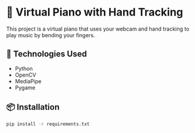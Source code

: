 # 🎹 Virtual Piano with Hand Tracking

This project is a virtual piano that uses your webcam and hand tracking to play music by bending your fingers.

## 🔧 Technologies Used
- Python
- OpenCV
- MediaPipe
- Pygame

## 📦 Installation
```bash
pip install -r requirements.txt
